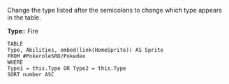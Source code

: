 Change the type listed after the semicolons to change which type appears in the table. 

**Type**:: Fire

```dataview
TABLE
Type, Abilities, embed(link(HomeSprite)) AS Sprite
FROM #PokeroleSRD/Pokedex 
WHERE 
Type1 = this.Type OR Type2 = this.Type
SORT number ASC
```
